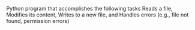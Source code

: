 Python program that accomplishes the following tasks Reads a file, Modifies its content, Writes to a new file, and Handles errors (e.g., file not found, permission errors)
